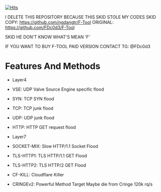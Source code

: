 [![Hits](https://hits.seeyoufarm.com/api/count/incr/badge.svg?url=https://github.com/FDc0d3/F-Toolhit-counter&count_bg=%230BD4FF&title_bg=%23525050&icon=github.svg&icon_color=%23000000&title=Views&edge_flat=true)](https://hits.seeyoufarm.com)


I DELETE THIS REPOSITORY BECAUSE THIS SKID STOLE MY CODES
SKID COPY: https://github.com/ngdangtr/F-Tool
ORIGINAL: https://github.com/FDc0d3/F-Tool

SKID HE DON'T KNOW WHAT'S MEAN 'F'

IF YOU WANT TO BUY F-TOOL PAID VERSION CONTACT TG: @FDc0d3


# Features And Methods

* Layer4

* VSE: UDP Valve Source Engine specific flood
* SYN: TCP SYN flood
* TCP: TCP junk flood
* UDP:  UDP junk flood
* HTTP: HTTP GET request flood

* Layer7

* SOCKET-MIX: Slow HTTP/1.1 Socket Flood
* TLS-HTTP1: TLS HTTP/1.1 GET Flood
* TLS-HTTP2: TLS HTTP/2 GET Flood
* CF-KILL: Cloudflare Killer
* CRINGEv2: Powerful Method Target Maybe die from Cringe 120k rq/s
